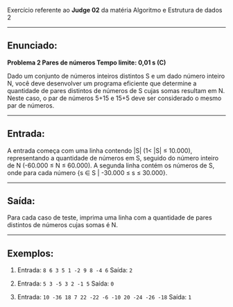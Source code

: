 Exercício referente ao **Judge 02** da matéria Algoritmo e Estrutura de dados 2

---

## Enunciado:
**Problema 2
Pares de números
Tempo limite: 0,01 s (C)**

Dado um conjunto de números inteiros distintos S e um dado número inteiro N, você deve desenvolver um programa eficiente que determine a quantidade de pares distintos de números de S cujas somas resultam em N. Neste caso, o par de números 5+15 e 15+5 deve ser considerado o mesmo par de números.

---
## Entrada:
A entrada começa com uma linha contendo |S| (1< |S| ≤ 10.000), representando a quantidade de números em S, seguido do número inteiro de N (-60.000 ≤ N ≤ 60.000). A segunda linha contém os números de S, onde para cada número {s ∈ S | -30.000 ≤ s ≤ 30.000}.

---
## Saída:
Para cada caso de teste, imprima uma linha com a quantidade de pares distintos de números cujas somas é N.

---
## Exemplos:
1. Entrada:
	`8 6 3 5 1 -2 9 8 -4 6`
	Saída:
	`2`

2. Entrada:
	`5 3 -5 3 2 -1 5`
	Saída:
	`0`

3. Entrada:
	`10 -36 18 7 22 -22 -6 -10 20 -24 -26 -18`
	Saída:
	`1`
